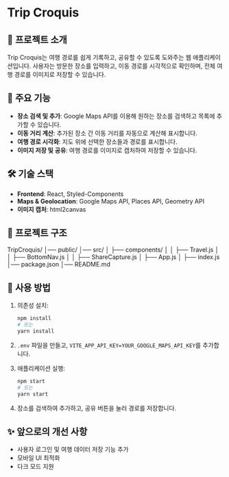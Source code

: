 # Trip Croquis

## 📌 프로젝트 소개

Trip Croquis는 여행 경로를 쉽게 기록하고, 공유할 수 있도록 도와주는 웹 애플리케이션입니다. 사용자는 방문한 장소를 입력하고, 이동 경로를 시각적으로 확인하며, 전체 여행 경로를 이미지로 저장할 수 있습니다.

## 🚀 주요 기능

- **장소 검색 및 추가**: Google Maps API를 이용해 원하는 장소를 검색하고 목록에 추가할 수 있습니다.
- **이동 거리 계산**: 추가된 장소 간 이동 거리를 자동으로 계산해 표시합니다.
- **여행 경로 시각화**: 지도 위에 선택한 장소들과 경로를 표시합니다.
- **이미지 저장 및 공유**: 여행 경로를 이미지로 캡처하여 저장할 수 있습니다.

## 🛠 기술 스택

- **Frontend**: React, Styled-Components
- **Maps & Geolocation**: Google Maps API, Places API, Geometry API
- **이미지 캡처**: html2canvas

## 📂 프로젝트 구조

TripCroquis/
│── public/ 
│── src/ 
│ ├── components/ 
│ │ ├── Travel.js 
│ │ ├── BottomNav.js 
│ │ ├── ShareCapture.js 
│ ├── App.js 
│ ├── index.js 
│── package.json 
│── README.md


## 📖 사용 방법

1. 의존성 설치:
    ```bash
    npm install
    # 또는
    yarn install
    ```

2. `.env` 파일을 만들고, `VITE_APP_API_KEY=YOUR_GOOGLE_MAPS_API_KEY`를 추가합니다.

3. 애플리케이션 실행:
    ```bash
    npm start
    # 또는
    yarn start
    ```

4. 장소를 검색하여 추가하고, 공유 버튼을 눌러 경로를 저장합니다.

## ✨ 앞으로의 개선 사항

- 사용자 로그인 및 여행 데이터 저장 기능 추가
- 모바일 UI 최적화
- 다크 모드 지원
